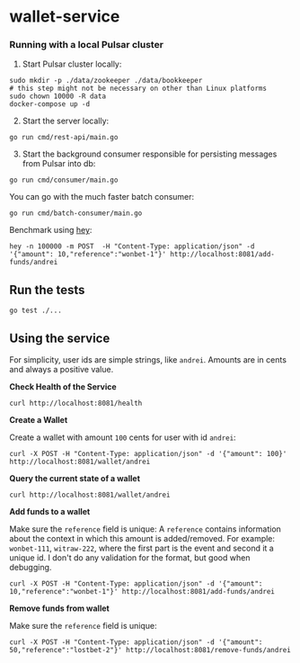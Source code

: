 # wallet-service

### Running with a local Pulsar cluster

1. Start Pulsar cluster locally:
```shell
sudo mkdir -p ./data/zookeeper ./data/bookkeeper
# this step might not be necessary on other than Linux platforms
sudo chown 10000 -R data
docker-compose up -d
```

2. Start the server locally:
```shell
go run cmd/rest-api/main.go
```

3. Start the background consumer responsible for persisting messages from Pulsar into db:
```shell
go run cmd/consumer/main.go
```
You can go with the much faster batch consumer:
```shell
go run cmd/batch-consumer/main.go
```

Benchmark using [hey](https://github.com/rakyll/hey):

```shell
hey -n 100000 -m POST  -H "Content-Type: application/json" -d '{"amount": 10,"reference":"wonbet-1"}' http://localhost:8081/add-funds/andrei
```

## Run the tests

```shell
go test ./...
```

## Using the service

For simplicity, user ids are simple strings, like `andrei`. Amounts are in cents and always a positive value.

**Check Health of the Service**

```shell
curl http://localhost:8081/health
```

**Create a Wallet**

Create a wallet with amount `100` cents for user with id `andrei`:

```shell
curl -X POST -H "Content-Type: application/json" -d '{"amount": 100}' http://localhost:8081/wallet/andrei
```

**Query the current state of a wallet**

```shell
curl http://localhost:8081/wallet/andrei
```

**Add funds to a wallet**

Make sure the `reference` field is unique:
A `reference` contains information about the context in which this amount is added/removed. For
example: `wonbet-111`, `witraw-222`, where the first part is the event and second it a unique id. I don't do any
validation for the format, but good when debugging.

```shell
curl -X POST -H "Content-Type: application/json" -d '{"amount": 10,"reference":"wonbet-1"}' http://localhost:8081/add-funds/andrei
```

**Remove funds from wallet**

Make sure the `reference` field is unique:

```shell
curl -X POST -H "Content-Type: application/json" -d '{"amount": 50,"reference":"lostbet-2"}' http://localhost:8081/remove-funds/andrei
```